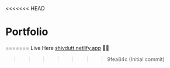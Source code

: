 <<<<<<< HEAD
# Portfolio
=======
Live Here [shivdutt.netlify.app](https://shivdutt.netlify.app/) 🎉🎉
>>>>>>> 9fea84c (Initial commit)
